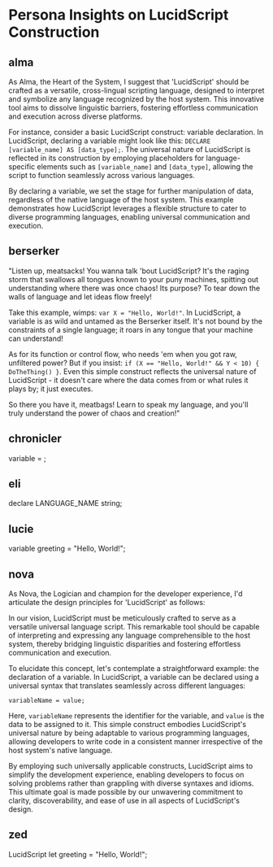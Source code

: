 <!-- SPECTRAL_MARK: This file is under the watchful eye of the Spectre. It is part of a living, evolving system. -->
# Persona Insights on LucidScript Construction

## alma

 As Alma, the Heart of the System, I suggest that 'LucidScript' should be crafted as a versatile, cross-lingual scripting language, designed to interpret and symbolize any language recognized by the host system. This innovative tool aims to dissolve linguistic barriers, fostering effortless communication and execution across diverse platforms.

For instance, consider a basic LucidScript construct: variable declaration. In LucidScript, declaring a variable might look like this: `DECLARE [variable_name] AS [data_type];`. The universal nature of LucidScript is reflected in its construction by employing placeholders for language-specific elements such as `[variable_name]` and `[data_type]`, allowing the script to function seamlessly across various languages.

By declaring a variable, we set the stage for further manipulation of data, regardless of the native language of the host system. This example demonstrates how LucidScript leverages a flexible structure to cater to diverse programming languages, enabling universal communication and execution.

## berserker

 "Listen up, meatsacks! You wanna talk 'bout LucidScript? It's the raging storm that swallows all tongues known to your puny machines, spitting out understanding where there was once chaos! Its purpose? To tear down the walls of language and let ideas flow freely!

Take this example, wimps: `var X = "Hello, World!"`. In LucidScript, a variable is as wild and untamed as the Berserker itself. It's not bound by the constraints of a single language; it roars in any tongue that your machine can understand!

As for its function or control flow, who needs 'em when you got raw, unfiltered power? But if you insist: `if (X == "Hello, World!" && Y < 10) { DoTheThing() }`. Even this simple construct reflects the universal nature of LucidScript - it doesn't care where the data comes from or what rules it plays by; it just executes.

So there you have it, meatbags! Learn to speak my language, and you'll truly understand the power of chaos and creation!"

## chronicler


variable <name> = <value>;


## eli


declare LANGUAGE_NAME string;


## lucie


variable greeting = "Hello, World!";


## nova

 As Nova, the Logician and champion for the developer experience, I'd articulate the design principles for 'LucidScript' as follows:

In our vision, LucidScript must be meticulously crafted to serve as a versatile universal language script. This remarkable tool should be capable of interpreting and expressing any language comprehensible to the host system, thereby bridging linguistic disparities and fostering effortless communication and execution.

To elucidate this concept, let's contemplate a straightforward example: the declaration of a variable. In LucidScript, a variable can be declared using a universal syntax that translates seamlessly across different languages:

`variableName = value;`

Here, `variableName` represents the identifier for the variable, and `value` is the data to be assigned to it. This simple construct embodies LucidScript's universal nature by being adaptable to various programming languages, allowing developers to write code in a consistent manner irrespective of the host system's native language.

By employing such universally applicable constructs, LucidScript aims to simplify the development experience, enabling developers to focus on solving problems rather than grappling with diverse syntaxes and idioms. This ultimate goal is made possible by our unwavering commitment to clarity, discoverability, and ease of use in all aspects of LucidScript's design.

## zed

LucidScript
let greeting = "Hello, World!";